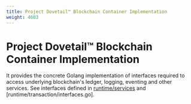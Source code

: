 ```yaml
---
title: Project Dovetail™ Blockchain Container Implementation
weight: 4603
---
```

# Project Dovetail™ Blockchain Container Implementation

It provides the concrete Golang implementation of interfaces required to access underlying blockchain's ledger, logging, eventing and other services. See interfaces defined in [runtime/services](../smartcontract-go/runtime/services/interfaces.go) and [runtime/transaction/interfaces.go].



